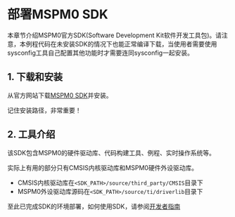 # 部署MSPM0 SDK

本章节介绍MSPM0官方SDK(Software Development Kit软件开发工具包)。请注意，本例程代码在未安装SDK的情况下也能正常编译下载，当使用者需要使用sysconfig工具自己配置其他功能时才需要连同sysconfig一起安装。

## 1. 下载和安装

从官方网站下载[MSPM0 SDK](https://www.ti.com/tool/download/MSPM0-SDK/1.20.01.06)并安装。

记住安装路径，非常重要！

## 2. 工具介绍

该SDK包含MSPM0的硬件驱动库、代码构建工具、例程、实时操作系统等。

实际上有用的部分只有CMSIS内核驱动库和MSPM0硬件外设驱动库。

* CMSIS内核驱动库在`<SDK_PATH>/source/third_party/CMSIS`目录下
* MSPM0外设驱动库源码在`<SDK_PATH>/source/ti/driverlib`目录下

至此已完成SDK的环境部署，如何使用SDK，请参阅[开发者指南](/Developer_Guidelines/New_Project)